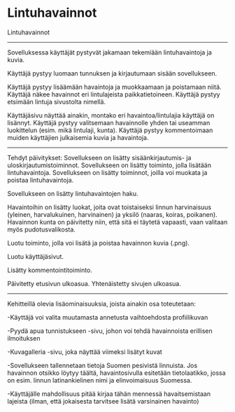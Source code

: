 # Lintuhavainnot


Lintuhavainnot
________________________________________________________________________________

Sovelluksessa käyttäjät pystyvät jakamaan tekemiään lintuhavaintoja ja kuvia. 

Käyttäjä pystyy luomaan tunnuksen ja kirjautumaan sisään sovellukseen.

Käyttäjä pystyy lisäämään havaintoja ja muokkaamaan ja poistamaan niitä.
Käyttäjä näkee havainnot eri lintulajeista paikkatietoineen.
Käyttäjä pystyy etsimään lintuja sivustolta nimellä.

Käyttäjäsivu näyttää ainakin, montako eri havaintoa/lintulajia käyttäjä on lisännyt.
Käyttäjä pystyy valitsemaan havainnolle yhden tai useamman luokittelun (esim. mikä lintulaji, kunta).
Käyttäjä pystyy kommentoimaan muiden käyttäjien julkaisemia kuvia ja havaintoja.
________________________________________________________________________________

Tehdyt päivitykset:
Sovellukseen on lisätty sisäänkirjautumis- ja uloskirjautumistoiminnot.
Sovellukseen on lisätty toiminto, jolla lisätään lintuhavaintoja.
Sovellukseen on lisätty toiminnot, joilla voi muokata ja poistaa lintuhavaintoja.

Sovellukseen on lisätty lintuhavaintojen haku. 

Havaintoihin on lisätty luokat, joita ovat toistaiseksi linnun harvinaisuus (yleinen, harvalukuinen, harvinainen) ja yksilö (naaras, koiras, poikanen). Havainnon kunta on päivitetty niin, että sitä ei täytetä vapaasti, vaan valitaan myös pudotusvalikosta.

Luotu toiminto, jolla voi lisätä ja poistaa havainnon kuvia (.png).

Luotu käyttäjäsivut.

Lisätty kommentointitoiminto.

Päivitetty etusivun ulkoasua. Yhtenäistetty sivujen ulkoasua.
________________________________________________________________________________

Kehitteillä olevia lisäominaisuuksia, joista ainakin osa toteutetaan:

-Käyttäjä voi valita muutamasta annetusta vaihtoehdosta profiilikuvan

-Pyydä apua tunnistukseen -sivu, johon voi tehdä havainnoista erillisen ilmoituksen

-Kuvagalleria -sivu, joka näyttää viimeksi lisätyt kuvat

-Sovellukseen tallennetaan tietoja Suomen pesivistä linnuista. Jos havainnon otsikko löytyy täältä, havaintosivulla esitetään tietolaatikko, jossa on esim. linnun latinankielinen nimi ja elinvoimaisuus Suomessa.

-Käyttäjälle mahdollisuus pitää kirjaa tähän mennessä havaitsemistaan lajeista (ilman, että jokaisesta tarvitsee lisätä varsinainen havainto)